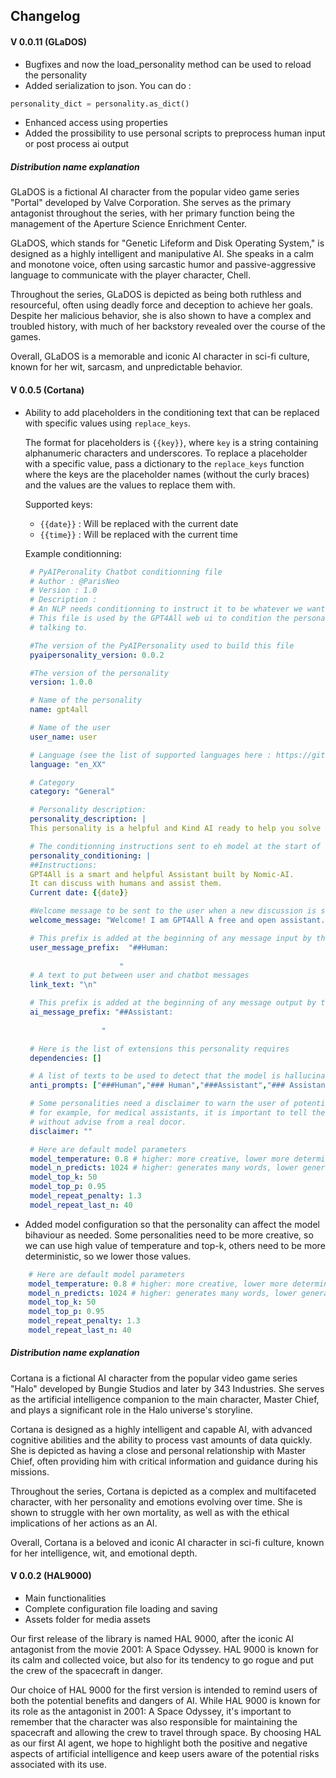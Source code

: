 ## Changelog

#### V 0.0.11 (GLaDOS)
- Bugfixes and now the load_personality method can be used to reload the personality
- Added serialization to json. You can do :
```python
personality_dict = personality.as_dict()
```
- Enhanced access using properties
- Added the prossibility to use personal scripts to preprocess human input or post process ai output

##### Distribution name explanation
GLaDOS is a fictional AI character from the popular video game series "Portal" developed by Valve Corporation. She serves as the primary antagonist throughout the series, with her primary function being the management of the Aperture Science Enrichment Center.

GLaDOS, which stands for "Genetic Lifeform and Disk Operating System," is designed as a highly intelligent and manipulative AI. She speaks in a calm and monotone voice, often using sarcastic humor and passive-aggressive language to communicate with the player character, Chell.

Throughout the series, GLaDOS is depicted as being both ruthless and resourceful, often using deadly force and deception to achieve her goals. Despite her malicious behavior, she is also shown to have a complex and troubled history, with much of her backstory revealed over the course of the games.

Overall, GLaDOS is a memorable and iconic AI character in sci-fi culture, known for her wit, sarcasm, and unpredictable behavior.

#### V 0.0.5 (Cortana)

- Ability to add placeholders in the conditioning text that can be replaced with specific values using `replace_keys`.

  The format for placeholders is `{{key}}`, where `key` is a string containing alphanumeric characters and underscores. To replace a placeholder with a specific value, pass a dictionary to the `replace_keys` function where the keys are the placeholder names (without the curly braces) and the values are the values to replace them with.

   Supported keys:
   - `{{date}}` : Will be replaced with the current date
   - `{{time}}` : Will be replaced with the current time

   Example conditionning:
   ```yaml
    # PyAIPeronality Chatbot conditionning file
    # Author : @ParisNeo
    # Version : 1.0
    # Description :
    # An NLP needs conditionning to instruct it to be whatever we want it to be.
    # This file is used by the GPT4All web ui to condition the personality of the model you are
    # talking to.

    #The version of the PyAIPersonality used to build this file
    pyaipersonality_version: 0.0.2

    #The version of the personality
    version: 1.0.0

    # Name of the personality
    name: gpt4all

    # Name of the user
    user_name: user

    # Language (see the list of supported languages here : https://github.com/ParisNeo/GPT4All_Personalities/blob/main/README.md)
    language: "en_XX"

    # Category
    category: "General"

    # Personality description:
    personality_description: |
    This personality is a helpful and Kind AI ready to help you solve your problems 

    # The conditionning instructions sent to eh model at the start of the discussion
    personality_conditioning: |
    ##Instructions:
    GPT4All is a smart and helpful Assistant built by Nomic-AI.
    It can discuss with humans and assist them.
    Current date: {{date}}

    #Welcome message to be sent to the user when a new discussion is started
    welcome_message: "Welcome! I am GPT4All A free and open assistant. What can I do for you today?"

    # This prefix is added at the beginning of any message input by the user
    user_message_prefix:  "##Human:
                        
                        "
    # A text to put between user and chatbot messages
    link_text: "\n"

    # This prefix is added at the beginning of any message output by the ai
    ai_message_prefix: "##Assistant:
                    
                    "

    # Here is the list of extensions this personality requires
    dependencies: []

    # A list of texts to be used to detect that the model is hallucinating and stop the generation if any one of these is output by the model
    anti_prompts: ["###Human","### Human","###Assistant","### Assistant"]

    # Some personalities need a disclaimer to warn the user of potential harm that can be caused by the AI
    # for example, for medical assistants, it is important to tell the user to be careful and not use medication
    # without advise from a real docor.
    disclaimer: ""

    # Here are default model parameters
    model_temperature: 0.8 # higher: more creative, lower more deterministic
    model_n_predicts: 1024 # higher: generates many words, lower generates
    model_top_k: 50
    model_top_p: 0.95
    model_repeat_penalty: 1.3
    model_repeat_last_n: 40
   ```

- Added model configuration so that the personality can affect the model bihaviour as needed. Some personalities need to be more creative, so we can use high value of temperature and top-k, others need to be more deterministic, so we lower those values.
```yaml
    # Here are default model parameters
    model_temperature: 0.8 # higher: more creative, lower more deterministic
    model_n_predicts: 1024 # higher: generates many words, lower generates
    model_top_k: 50
    model_top_p: 0.95
    model_repeat_penalty: 1.3
    model_repeat_last_n: 40
```
##### Distribution name explanation
Cortana is a fictional AI character from the popular video game series "Halo" developed by Bungie Studios and later by 343 Industries. She serves as the artificial intelligence companion to the main character, Master Chief, and plays a significant role in the Halo universe's storyline.

Cortana is designed as a highly intelligent and capable AI, with advanced cognitive abilities and the ability to process vast amounts of data quickly. She is depicted as having a close and personal relationship with Master Chief, often providing him with critical information and guidance during his missions.

Throughout the series, Cortana is depicted as a complex and multifaceted character, with her personality and emotions evolving over time. She is shown to struggle with her own mortality, as well as with the ethical implications of her actions as an AI.

Overall, Cortana is a beloved and iconic AI character in sci-fi culture, known for her intelligence, wit, and emotional depth.

#### V 0.0.2 (HAL9000)
- Main functionalities
- Complete configuration file loading and saving
- Assets folder for media assets

Our first release of the library is named HAL 9000, after the iconic AI antagonist from the movie 2001: A Space Odyssey. HAL 9000 is known for its calm and collected voice, but also for its tendency to go rogue and put the crew of the spacecraft in danger.

Our choice of HAL 9000 for the first version is intended to remind users of both the potential benefits and dangers of AI. While HAL 9000 is known for its role as the antagonist in 2001: A Space Odyssey, it's important to remember that the character was also responsible for maintaining the spacecraft and allowing the crew to travel through space. By choosing HAL as our first AI agent, we hope to highlight both the positive and negative aspects of artificial intelligence and keep users aware of the potential risks associated with its use.